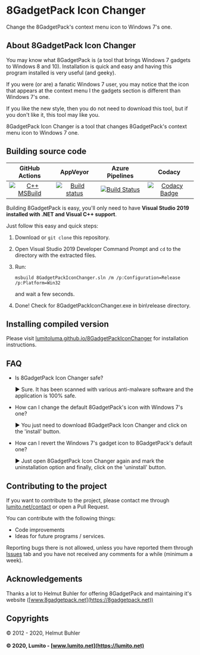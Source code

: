 # 8GadgetPack Icon Changer
Change the 8GadgetPack's context menu icon to Windows 7's one.

## About 8GadgetPack Icon Changer
You may know what 8GadgetPack is (a tool that brings Windows 7 gadgets to Windows 8 and 10). Installation is quick and easy and having this program installed is very useful (and geeky).

If you were (or are) a fanatic Windows 7 user, you may notice that the icon that appears at the context menu I the gadgets section is different than Windows 7's one.

If you like the new style, then you do not need to download this tool, but if you don't like it, this tool may like you.

8GadgetPack Icon Changer is a tool that changes 8GadgetPack's context menu icon to Windows 7 one.

## Building source code
|                        GitHub Actions                        |                           AppVeyor                           |                       Azure Pipelines                        |                            Codacy                            |
| :----------------------------------------------------------: | :----------------------------------------------------------: | :----------------------------------------------------------: | :----------------------------------------------------------: |
| [![C++ MSBuild](https://github.com/LumitoLuma/8GadgetPackIconChanger/workflows/C++%20MSBuild/badge.svg)](https://github.com/LumitoLuma/8GadgetPackIconChanger/actions?query=workflow%3A"C%2B%2B+MSBuild") | [![Build status](https://ci.appveyor.com/api/projects/status/1f0lywkbg8m8m5pt?svg=true)](https://ci.appveyor.com/project/LumitoLuma/8GadgetPackIconChanger) | [![Build Status](https://dev.azure.com/LumitoLuma/GitHub/_apis/build/status/LumitoLuma.8GadgetPackIconChanger?branchName=master)](https://dev.azure.com/LumitoLuma/GitHub/_build/latest?definitionId=7&branchName=master) | [![Codacy Badge](https://app.codacy.com/project/badge/Grade/0c98824bd9594fc3a302299a218fc14a)](https://www.codacy.com/manual/LumitoLuma/8GadgetPackIconChanger?utm_source=github.com&amp;utm_medium=referral&amp;utm_content=LumitoLuma/8GadgetPackIconChanger&amp;utm_campaign=Badge_Grade) |

Building 8GadgetPack is easy, you'll only need to have **Visual Studio 2019 installed with .NET and Visual C++ support**.

Just follow this easy and quick steps:

1.  Download or `git clone` this repository.

2.  Open Visual Studio 2019 Developer Command Prompt and `cd` to the directory with the extracted files.

3.  Run:

    ```batch
    msbuild 8GadgetPackIconChanger.sln /m /p:Configuration=Release /p:Platform=Win32
    ```

    and wait a few seconds.

4.  Done! Check for 8GadgetPackIconChanger.exe in bin\release directory.

## Installing compiled version
Please visit [lumitoluma.github.io/8GadgetPackIconChanger](https://lumitoluma.github.io/8GadgetPackIconChanger) for installation instructions.

## FAQ

-   Is 8GadgetPack Icon Changer safe?

    ► Sure. It has been scanned with various anti-malware software and the application is 100% safe.

-   How can I change the default 8GadgetPack's icon with Windows 7's one?

    ►  You just need to download 8GadgetPack Icon Changer and click on the 'install' button.

-   How can I revert the Windows 7's gadget icon to 8GadgetPack's default one?

    ► Just open 8GadgetPack Icon Changer again and mark the uninstallation option and finally, click on the 'uninstall' button.

## Contributing to the project
If you want to contribute to the project, please contact me through [lumito.net/contact](https://lumito.net/contact) or open a Pull Request.

You can contribute with the following things:

-   Code improvements
-   Ideas for future programs / services.

Reporting bugs there is not allowed, unless you have reported them through [Issues](https://github.com/LumitoLuma/8GadgetPackIconChanger/issues) tab and you have not received any comments for a while (minimum a week).

## Acknowledgements
Thanks a lot to Helmut Buhler for offering 8GadgetPack and maintaining it's website ([www.8gadgetpack.net](https://8gadgetpack.net))

## Copyrights
© 2012 - 2020, Helmut Buhler
<br><br>
**© 2020, Lumito - [www.lumito.net](https://lumito.net)**
